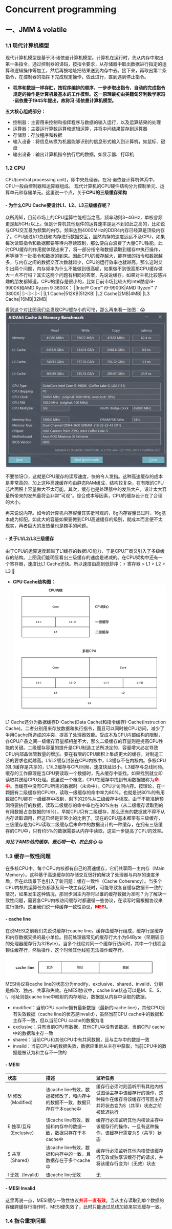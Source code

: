 # Concurrent programming
## 一、JMM & volatile
### 1.1 现代计算机模型
现代计算机模型是基于冯·诺依曼计算机模型。计算机在运行时，先从内存中取出第一条指令，通过控制器的译码，按指令要求，从存储器中取出数据进行指定的运算和逻辑操作等加工，然后再按地址把结果送到内存中去。接下来，再取出第二条指令，在控制器的指挥下完成规定操作，依此进行，直到遇到停止指令。
- **程序和数据一样存贮，按程序编排的顺序，一步步取出指令，自动的完成指令规定的操作是计算机最基本的工作模型。这一原理最初由美籍匈牙利数学家冯·诺依曼于1945年提出，故称冯·诺依曼计算机模型。**

**五大核心组成部分：**
- 控制器：主要用来控制和指挥程序与数据的输入运行，以及运算结果的处理
- 运算器：主要运行算数运算和逻辑运算，并将中间结果暂存到运算器
- 存储器：存放程序和数据
- 输入设备：将信息转换为机器能够识别的信息形式输入到计算机，如鼠标、键盘
- 输出设备：输出计算机指令执行后的数据，如显示器、打印机

### 1.2 CPU
CPU(central processing unit)，即中央处理器。在冯·诺依曼计算机体系中，CPU一般由控制器和运算器组成。
现代计算机的CPU硬件结构分为控制单元、运算单元和存储单元。这里说一个点，关于**CPU的三级缓存架构**

#### - 为什么CPU Cache要设计L1、L2、L3三级缓存呢？
众所周知，目前市场上的CPU运算性能相当之高，频率动则3~4GHz，单核睿频更是超5GHz以上。但是计算机其他组件的运算速率是达不到如此之高的，比如说与CPU交互最为频繁的内存。频率达到4000MHz的DDR4内存已经算是顶级内存了。CPU通过I/O总线和内存进行数据交互，显然内存的速度远远不及CPU，如果每次读取指令和数据都要等待内存读取到，那么便白白浪费了大量CPU性能。此时CPU缓存的作用就体现出来了，将一部分指令和数据读取到缓存中执行操作，再等待下一批指令和数据的到来。因此CPU的缓存越大，能存储的指令和数据越多，与内存之间的数据交互次数就越少，CPU的运行效率也就越高。那么这时又引出两个问题，内存频率为什么不能做到很高呢，如果做不到很高那CPU缓存做大一点不行吗？其实这两个问题有相同的答案，先说说缓存。如果对主机比较感兴趣的朋友都知道，CPU的缓存是很小的，比如目前市场比较火的Intel酷睿i9-9900K和AMD Ryzen 9 3800X：
||Intel® Core™ i9-9900K|AMD Ryzen™ 7 3800X|
|:-:|:-:|:-:|
|L1 Cache|512KB|512KB|
|L2 Cache|2MB|4MB|
|L3 Cache|16MB|32MB|

看到这个对比图我们会发现CPU缓存小的可怜，那么再来看一张图：:scream:
![AIDA](.picture/AIDA64-Benchmark.png)

不要惊讶:smirk:，这就是CPU缓存的读写速度，快的令人发指。这种高速缓存的成本是非常高的，加上这种高速缓存均由静态RAM组成，结构较复杂，在有限的CPU芯片面积上容量做大不太可能。其次，缓存也是处理器中的发热大户，设计太大容量所带来的发热量将会非常"可观"。综合成本等因素，CPU的缓存设计在了合理的大小。

再来说说内存。如今的计算机内存容量其实挺可观的，8g内存容量已过时，16g基本成为标配。如此大的容量如果要做到CPU高速缓存的级别，就成本而言便不太现实，再者巨大的发热量也是棘手的问题。

#### - 关于L1/L2/L3三级缓存
由于CPU的运算速度超越了L1缓存的数据I/O能力，于是CPU厂商又引入了多级缓存的结构。上图我们能明显看出三级缓存的速度是递减的。在CPU架构中还有一个寄存器，速度比L1 Cache还快。所以速度由高到低排序：:zap:  寄存器 > L1 > L2 > L3  :turtle:
- **CPU Cache结构图：**
![CPU](.picture/CPU-Cache.png)

L1 Cache还分为数据缓存D-Cache(Data Cache)和指令缓存I-Cache(Instruction Cache)。二者分别用来存放数据和执行指令，而且可以同时被CPU访问，减少了争用Cache所造成的冲突，提高了处理器效能。受成本及CPU内部结构的限制，各CPU产品之间一级缓存容量都相差不大，那么二级缓存的容量则是提高CPU性能的关键。二级缓存容量的提升是CPU制造工艺所决定的，容量增大必定导致CPU内部晶体管数量的增加。要在有限的CPU面积上集成更大的缓存，对制造工艺的要求也就越高。L1/L2缓存封装在CPU内核中，L3缓存不在内核内。多核CPU的L3缓存是共享的，L1/L2缓存与CPU同频，速度快延迟小，L3缓存与总线同频。缓存的工作原理是当CPU要读取一个数据时，先从缓存中查找，如果找到就立即读取并送给CPU处理。这里说一个概念，CPU在缓存中找到有用数据被称为<font color=red>**命中**</font>。当缓存中没有CPU所需的数据时（未命中），CPU才访问内存。按理论，在一颗拥有二级缓存的CPU中，读取一级缓存的命中率为80%。也就是说80%的有用数据CPU能在一级缓存中找到，剩下的20%从二级缓存中读取。由于不能准确预测将要执行的数据，读取二级缓存的命中率也在80%左右（从二级缓存读取到的有用数据占总数据的16%）。早期CPU只有二级缓存，那么还有的数据就不得不从内存读取调用，但这已经是非常小的比例了。现在的CPU基本都带有三级缓存，三级缓存是为CPU读取二级缓存后未命中的数据设计的一种缓存，在拥有三级缓存的CPU中，只有约5%的数据需要从内存中读取，这进一步提高了CPU的效率。

***对比下AMD给的缓存，最后唠一句，农企良心*** :joy:

### 1.3 缓存一致性问题
在多核CPU中，每个CPU内核都有自己的高速缓存，它们共享同一主内存（Main Memory）。这种基于高速缓存的存储交互很好的解决了处理器与内存的速度矛盾，但在此场景下也引入了新问题：缓存一致性（Cache Coherency）。当多个CPU内核的运算任务都涉及同一块主存区域时，可能导致各自缓存数据不一致的情况，如果发生这种情况，那同步回主内存时以谁的缓存数据为准呢？为了解决一致性问题，需要各CPU内核访问缓存时都遵循一些协议，在读写时需根据协议来进行操作。这里我们说一种缓存一致性协议，<font color=red>**MESI**</font>。

#### - cache line
在说MESI之前我们先说说缓存行cache line。缓存由缓存行组成，缓存行是缓存和内存数据交换的最小单位。目前处理器常见的缓存行大小为64Byte（早期较旧的处理器缓存行为32Byte）。当多个线程对同一个缓存行访问时，其中一个线程会锁住缓存行，然后操作，这个时候其他线程无法操作缓存行。
![cache line](.picture/cache-line.png)
MESI协议将cache line的状态分为modify、exclusive、shared、invalid，分别是修改、独占、共享和失效。在MESI协议中，cache line状态可以是M、E、S、I，地址则是cache line中映射的内存地址，数据是从内存中读取的数据。
- modified：当前CPU cache拥有最新数据（最新的cache line），其他CPU拥有失效数据（cache line的状态是invalid），虽然当前CPU cache中的数据和主存不一致，但以当前CPU cache的数据为准
- exclusive：只有当前CPU有数据，其他CPU中没有该数据，当前CPU cache中的数据和主存一致
- shared：当前CPU和其他CPU中有共同数据，且与主存中的数据一致
- invalid：当前CPU中的数据失效，数据应重新从主存中获取，当前CPU中的数据是被认为和主存不一致的

#### - MESI
|状态|描述|监听任务|
|:-|:-|:-|
|M 修改（Modified）|该cache line有效，数据被修改了，和内存中的数据不一致，数据只存在于本cache中|缓存行必须时刻监听所有其他内核试图读主存中该缓存行的操作，这种操作在缓存将该缓存行写回主存并将状态变为S（共享）状态之前被延迟执行|
|E 独享/互斥（Exclusive）|该cache line有效，数据和内存中的数据一致，数据只存在于本cache中|缓存行必须监听其他内核读主存中该缓存行的操作，一旦有这种操作，该缓存行需变为S（共享）状态|
|S 共享（Shared）|该cache line有效，数据和内存中的一致，且数据存在于多个cache中|缓存行必须监听其他内核使该缓存行无效或独享该缓存行的请求，并将该缓存行变为I（无效）状态|
|I 无效（Invalid）|该cache line无效|无|

#### - MESI Invalid
这里再说一点，MESI缓存一致性协议<font color=red>**并非一直有效**</font>。当从主存读取到单个数据的存储跨缓存行操作时，MESI便失效了，此时只能通过总线加锁来实现缓存一致。

### 1.4 指令重排问题
